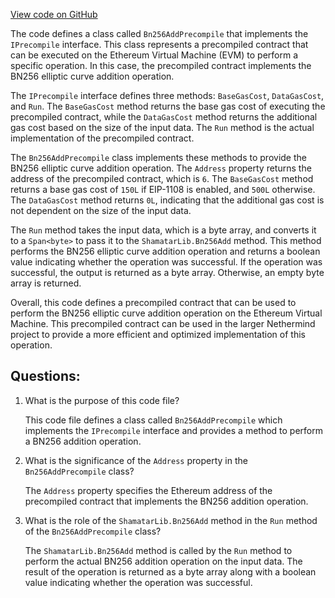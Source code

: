 [View code on GitHub](https://github.com/nethermindeth/nethermind/Nethermind.Evm/Precompiles/Snarks/Shamatar/Bn256AddPrecompile.cs)

The code defines a class called `Bn256AddPrecompile` that implements the `IPrecompile` interface. This class represents a precompiled contract that can be executed on the Ethereum Virtual Machine (EVM) to perform a specific operation. In this case, the precompiled contract implements the BN256 elliptic curve addition operation.

The `IPrecompile` interface defines three methods: `BaseGasCost`, `DataGasCost`, and `Run`. The `BaseGasCost` method returns the base gas cost of executing the precompiled contract, while the `DataGasCost` method returns the additional gas cost based on the size of the input data. The `Run` method is the actual implementation of the precompiled contract.

The `Bn256AddPrecompile` class implements these methods to provide the BN256 elliptic curve addition operation. The `Address` property returns the address of the precompiled contract, which is `6`. The `BaseGasCost` method returns a base gas cost of `150L` if EIP-1108 is enabled, and `500L` otherwise. The `DataGasCost` method returns `0L`, indicating that the additional gas cost is not dependent on the size of the input data.

The `Run` method takes the input data, which is a byte array, and converts it to a `Span<byte>` to pass it to the `ShamatarLib.Bn256Add` method. This method performs the BN256 elliptic curve addition operation and returns a boolean value indicating whether the operation was successful. If the operation was successful, the output is returned as a byte array. Otherwise, an empty byte array is returned.

Overall, this code defines a precompiled contract that can be used to perform the BN256 elliptic curve addition operation on the Ethereum Virtual Machine. This precompiled contract can be used in the larger Nethermind project to provide a more efficient and optimized implementation of this operation.
## Questions: 
 1. What is the purpose of this code file?
    
    This code file defines a class called `Bn256AddPrecompile` which implements the `IPrecompile` interface and provides a method to perform a BN256 addition operation.

2. What is the significance of the `Address` property in the `Bn256AddPrecompile` class?
    
    The `Address` property specifies the Ethereum address of the precompiled contract that implements the BN256 addition operation.

3. What is the role of the `ShamatarLib.Bn256Add` method in the `Run` method of the `Bn256AddPrecompile` class?
    
    The `ShamatarLib.Bn256Add` method is called by the `Run` method to perform the actual BN256 addition operation on the input data. The result of the operation is returned as a byte array along with a boolean value indicating whether the operation was successful.